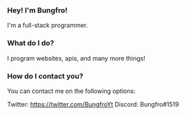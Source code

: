 ### Hey! I'm Bungfro!

I'm a full-stack programmer. 

### What do I do? 

I program websites, apis, and many more things! 

### How do I contact you?

You can contact me on the following options:

Twitter: https://twitter.com/BungfroYt
Discord: Bungfro#1519
